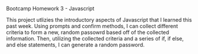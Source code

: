 Bootcamp Homework 3 - Javascript

This project utlizies the introductory aspects of Javascript that I learned this past week. Using prompts and confirm methods, I can collect different criteria to form a new, random passowrd based off of the collected information. Then, utilizing the collected criteria and a series of if, if else, and else statements, I can generate a random password.
